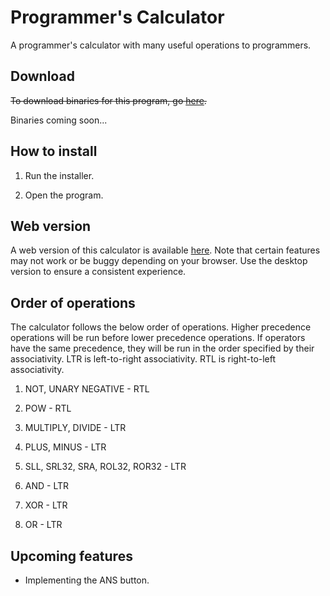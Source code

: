 # Programmer's Calculator

A programmer's calculator with many useful operations to programmers.

## Download

~~To download binaries for this program, go [here](https://github.com/eggroll-bot/programmers-calculator/releases).~~

Binaries coming soon...

## How to install

1. Run the installer.

2. Open the program.

## Web version

A web version of this calculator is available [here](https://progcalc.bmak.xyz/). Note that certain features may not work or be buggy depending on your browser. Use the desktop version to ensure a consistent experience.

## Order of operations

The calculator follows the below order of operations. Higher precedence operations will be run before lower precedence operations. If operators have the same precedence, they will be run in the order specified by their associativity. LTR is left-to-right associativity. RTL is right-to-left associativity.

1. NOT, UNARY NEGATIVE - RTL

2. POW - RTL

3. MULTIPLY, DIVIDE - LTR

4. PLUS, MINUS - LTR

5. SLL, SRL32, SRA, ROL32, ROR32 - LTR

6. AND - LTR

7. XOR - LTR

8. OR - LTR

## Upcoming features

- Implementing the ANS button.
